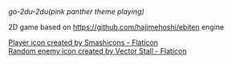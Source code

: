 *go-2du-2du(pink panther theme playing)*

2D game based on https://github.com/hajimehoshi/ebiten engine

<a href="https://www.flaticon.com/free-icons/cricket-bat" title="cricket bat icons">Player icon created by Smashicons -
Flaticon</a>
<br>
<a href="https://www.flaticon.com/free-icons/enemy" title="enemy icons">Random enemy icon created by Vector Stall -
Flaticon</a>